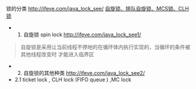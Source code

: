 锁的分类 http://ifeve.com/java_lock_see/
[自旋锁、排队自旋锁、MCS锁、CLH锁](http://coderbee.net/index.php/concurrent/20131115/577/comment-page-1)

- 1. 自旋锁 spin lock http://ifeve.com/java_lock_see1/
> 自旋锁是采用让当前线程不停地的在循环体内执行实现的，当循环的条件被其他线程改变时 才能进入临界区
- 2. 自旋锁的其他种类 http://ifeve.com/java_lock_see2/
- 2.1 ticket lock , CLH lock (FIFO queue ) ,MC lock




